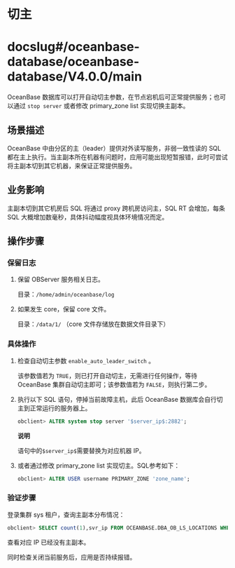 切主
=======================

# docslug#/oceanbase-database/oceanbase-database/V4.0.0/main
OceanBase 数据库可以打开自动切主参数，在节点宕机后可正常提供服务；也可以通过 `stop server` 或者修改 primary_zone list 实现切换主副本。

场景描述
-------------------------

OceanBase 中由分区的主（leader）提供对外读写服务，非弱一致性读的 SQL 都在主上执行。当主副本所在机器有问题时，应用可能出现短暂报错，此时可尝试将主副本切到其它机器，来保证正常提供服务。

业务影响
-------------------------

主副本切到其它机房后 SQL 将通过 proxy 跨机房访问主，SQL RT 会增加，每条 SQL 大概增加数毫秒，具体抖动幅度视具体环境情况而定。

操作步骤
-------------------------

### 保留日志

1. 保留 OBServer 服务相关日志。

   目录：`/home/admin/oceanbase/log`

2. 如果发生 core，保留 core 文件。

   目录：`/data/1/` （core 文件存储放在数据文件目录下）

### 具体操作

1. 检查自动切主参数 `enable_auto_leader_switch` 。

   该参数值若为 `TRUE`，则已打开自动切主，无需进行任何操作，等待 OceanBase 集群自动切主即可；该参数值若为 `FALSE`，则执行第二步。

2. 执行以下 SQL 语句，停掉当前故障主机，此后 OceanBase 数据库会自行切主到正常运行的服务器上。

   ```sql
   obclient> ALTER system stop server '$server_ip$:2882';
   ```

   **说明**

   语句中的`$server_ip$`需要替换为对应机器 IP。

3. 或者通过修改 primary_zone list 实现切主。SQL参考如下：

   ```sql
   obclient> ALTER USER username PRIMARY_ZONE 'zone_name'; 
   ```

### 验证步骤

登录集群 sys 租户，查询主副本分布情况：

```sql
obclient> SELECT count(1),svr_ip FROM OCEANBASE.DBA_OB_LS_LOCATIONS WHERE  role=1 group by svr_ip order by 1 desc;
```

查看对应 IP 已经没有主副本。

同时检查关闭当前服务后，应用是否持续报错。
